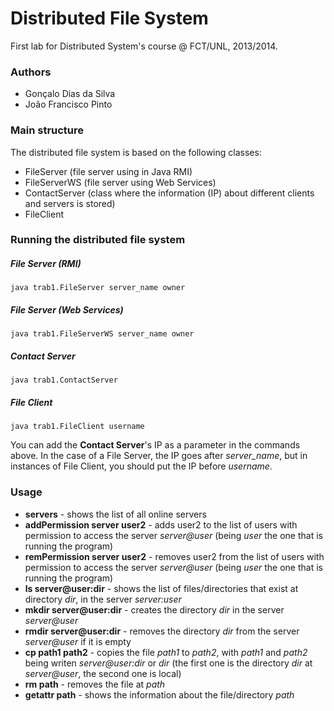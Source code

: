 # Distributed File System

First lab for Distributed System's course @ FCT/UNL, 2013/2014.

### Authors
* Gonçalo Dias da Silva
* João Francisco Pinto

### Main structure

The distributed file system is based on the following classes:

* FileServer (file server using in Java RMI)
* FileServerWS (file server using Web Services)
* ContactServer (class where the information (IP) about different clients and servers is stored)
* FileClient

### Running the distributed file system

##### File Server (RMI)
`java trab1.FileServer server_name owner`

##### File Server (Web Services)
`java trab1.FileServerWS server_name owner`

##### Contact Server
`java trab1.ContactServer`

##### File Client
`java trab1.FileClient username`

You can add the **Contact Server**'s IP as a parameter in the commands above. In the case of a File Server, the IP goes after *server_name*, but in instances of File Client, you should put the IP before *username*.

### Usage

* **servers** - shows the list of all online servers
* **addPermission server user2** - adds user2 to the list of users with permission to access the server *server@user* (being *user* the one that is running the program)
* **remPermission server user2** - removes user2 from the list of users with permission to access the server *server@user* (being *user* the one that is running the program)
* **ls server@user:dir** - shows the list of files/directories that exist at directory *dir*, in the server *server:user*
* **mkdir server@user:dir** - creates the directory *dir* in the server *server@user*
* **rmdir server@user:dir** - removes the directory *dir* from the server *server@user* if it is empty
* **cp path1 path2** - copies the file *path1* to *path2*, with *path1* and *path2* being writen *server@user:dir* or *dir* (the first one is the directory *dir* at *server@user*, the second one is local)
* **rm path** - removes the file at *path*
* **getattr path** - shows the information about the file/directory *path*
